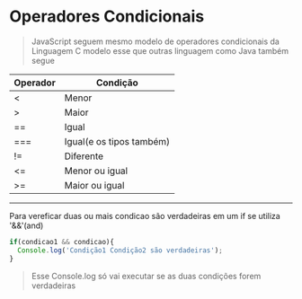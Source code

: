 # Operadores Condicionais
> JavaScript seguem mesmo modelo de operadores condicionais da Linguagem C modelo esse que outras linguagem como Java também segue

|Operador | Condição |
|-----------|----------|
| < | Menor |
| > | Maior |
| == | Igual |
| === | Igual(e os tipos também) |
| != | Diferente |
| <= | Menor ou igual |
| >= | Maior ou igual |

---------------------

Para vereficar duas ou mais condicao são verdadeiras em um if se utiliza '&&'(and)

```javascript
if(condicao1 && condicao){
  Console.log('Condição1 Condição2 são verdadeiras');
}
```
>Esse Console.log só vai executar se as duas condições forem verdadeiras